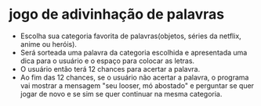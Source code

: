 # jogo de adivinhação de palavras

- Escolha sua categoria favorita de palavras(objetos, séries da netflix, anime ou heróis).
- Será sorteada uma palavra da categoria escolhida e apresentada uma dica para o usuário e o espaço para colocar as letras.
- O usuário então terá 12 chances para acertar a palavra.
- Ao fim das 12 chances, se o usuário não acertar a palavra, o programa vai mostrar a mensagem "seu looser, mó abostado" e
perguntar se quer jogar de novo e se sim se quer continuar na mesma categoria.
